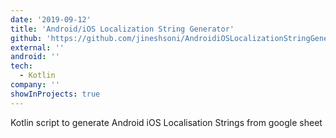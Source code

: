 ```yaml
---
date: '2019-09-12'
title: 'Android/iOS Localization String Generator'
github: 'https://github.com/jineshsoni/AndroidiOSLocalizationStringGenerator'
external: ''
android: ''
tech:
  - Kotlin
company: ''
showInProjects: true
---
```


Kotlin script to generate Android iOS Localisation Strings from google sheet
